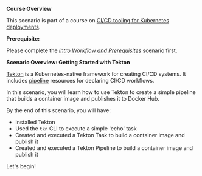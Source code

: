 **Course Overview**

This scenario is part of a course on [CI/CD tooling for Kubernetes deployments](https://www.katacoda.com/springone-tour-2020-cicd/scenarios/1-intro-workflow).

**Prerequisite:** 

Please complete the [_Intro Workflow and Prerequisites_](https://www.katacoda.com/springone-tour-2020-cicd/scenarios/1-intro-workflow) scenario first.

**Scenario Overview: Getting Started with Tekton**

[Tekton](https://tekton.dev) is a Kubernetes-native framework for creating CI/CD systems. It includes [pipeline](https://github.com/tektoncd/pipeline) resources for declaring CI/CD workflows.

In this scenario, you will learn how to use Tekton to create a simple pipeline that builds a container image and publishes it to Docker Hub.

By the end of this scenario, you will have:

* Installed Tekton
* Used the `tkn` CLI to execute a simple 'echo' task
* Created and executed a Tekton Task to build a container image and publish it
* Created and executed a Tekton Pipeline to build a container image and publish it

Let's begin!
